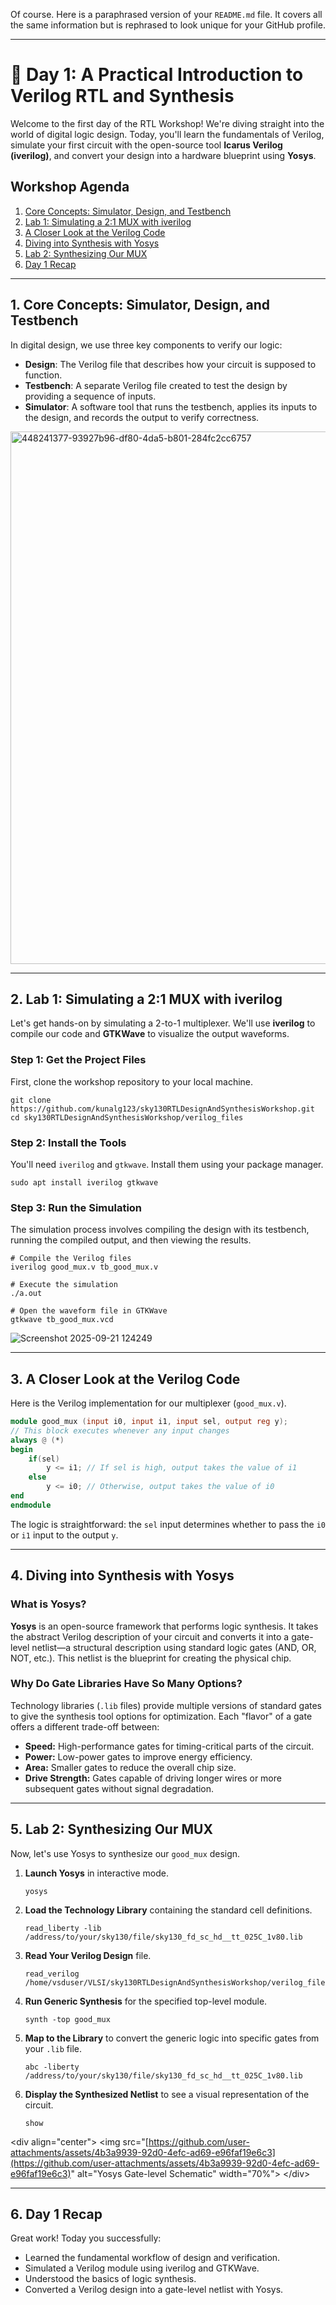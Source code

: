 Of course. Here is a paraphrased version of your `README.md` file. It covers all the same information but is rephrased to look unique for your GitHub profile.

-----

# 🚀 Day 1: A Practical Introduction to Verilog RTL and Synthesis

Welcome to the first day of the RTL Workshop\! We're diving straight into the world of digital logic design. Today, you'll learn the fundamentals of Verilog, simulate your first circuit with the open-source tool **Icarus Verilog (iverilog)**, and convert your design into a hardware blueprint using **Yosys**.

## Workshop Agenda

1.  [Core Concepts: Simulator, Design, and Testbench](https://www.google.com/search?q=%231-core-concepts-simulator-design-and-testbench)
2.  [Lab 1: Simulating a 2:1 MUX with iverilog](https://www.google.com/search?q=%232-lab-1-simulating-a-21-mux-with-iverilog)
3.  [A Closer Look at the Verilog Code](https://www.google.com/search?q=%233-a-closer-look-at-the-verilog-code)
4.  [Diving into Synthesis with Yosys](https://www.google.com/search?q=%234-diving-into-synthesis-with-yosys)
5.  [Lab 2: Synthesizing Our MUX](https://www.google.com/search?q=%235-lab-2-synthesizing-our-mux)
6.  [Day 1 Recap](https://www.google.com/search?q=%236-day-1-recap)

-----

## 1\. Core Concepts: Simulator, Design, and Testbench

In digital design, we use three key components to verify our logic:

  * **Design**: The Verilog file that describes how your circuit is supposed to function.
  * **Testbench**: A separate Verilog file created to test the design by providing a sequence of inputs.
  * **Simulator**: A software tool that runs the testbench, applies its inputs to the design, and records the output to verify correctness.
<img width="1515" height="852" alt="448241377-93927b96-df80-4da5-b801-284fc2cc6757" src="https://github.com/user-attachments/assets/20c8a133-e143-4efa-bcd2-24e5f9a00337" />


-----

## 2\. Lab 1: Simulating a 2:1 MUX with iverilog

Let's get hands-on by simulating a 2-to-1 multiplexer. We'll use **iverilog** to compile our code and **GTKWave** to visualize the output waveforms.

### **Step 1: Get the Project Files**

First, clone the workshop repository to your local machine.

```shell
git clone https://github.com/kunalg123/sky130RTLDesignAndSynthesisWorkshop.git
cd sky130RTLDesignAndSynthesisWorkshop/verilog_files
```

### **Step 2: Install the Tools**

You'll need `iverilog` and `gtkwave`. Install them using your package manager.

```shell
sudo apt install iverilog gtkwave
```

### **Step 3: Run the Simulation**

The simulation process involves compiling the design with its testbench, running the compiled output, and then viewing the results.

```shell
# Compile the Verilog files
iverilog good_mux.v tb_good_mux.v

# Execute the simulation
./a.out

# Open the waveform file in GTKWave
gtkwave tb_good_mux.vcd
```
![Screenshot 2025-09-21 124249](https://github.com/user-attachments/assets/65097ac7-c4af-4525-8856-3c2dedb67a84)



-----

## 3\. A Closer Look at the Verilog Code

Here is the Verilog implementation for our multiplexer (`good_mux.v`).

```verilog
module good_mux (input i0, input i1, input sel, output reg y);
// This block executes whenever any input changes
always @ (*)
begin
    if(sel)
        y <= i1; // If sel is high, output takes the value of i1
    else 
        y <= i0; // Otherwise, output takes the value of i0
end
endmodule
```

The logic is straightforward: the `sel` input determines whether to pass the `i0` or `i1` input to the output `y`.

-----

## 4\. Diving into Synthesis with Yosys

### **What is Yosys?**

**Yosys** is an open-source framework that performs logic synthesis. It takes the abstract Verilog description of your circuit and converts it into a gate-level netlist—a structural description using standard logic gates (AND, OR, NOT, etc.). This netlist is the blueprint for creating the physical chip.

### **Why Do Gate Libraries Have So Many Options?**

Technology libraries (`.lib` files) provide multiple versions of standard gates to give the synthesis tool options for optimization. Each "flavor" of a gate offers a different trade-off between:

  * **Speed:** High-performance gates for timing-critical parts of the circuit.
  * **Power:** Low-power gates to improve energy efficiency.
  * **Area:** Smaller gates to reduce the overall chip size.
  * **Drive Strength:** Gates capable of driving longer wires or more subsequent gates without signal degradation.

-----

## 5\. Lab 2: Synthesizing Our MUX

Now, let's use Yosys to synthesize our `good_mux` design.

1.  **Launch Yosys** in interactive mode.
    ```shell
    yosys
    ```
2.  **Load the Technology Library** containing the standard cell definitions.
    ```shell
    read_liberty -lib /address/to/your/sky130/file/sky130_fd_sc_hd__tt_025C_1v80.lib
    ```
3.  **Read Your Verilog Design** file.
    ```shell
    read_verilog /home/vsduser/VLSI/sky130RTLDesignAndSynthesisWorkshop/verilog_files/good_mux.v
    ```
4.  **Run Generic Synthesis** for the specified top-level module.
    ```shell
    synth -top good_mux
    ```
5.  **Map to the Library** to convert the generic logic into specific gates from your `.lib` file.
    ```shell
    abc -liberty /address/to/your/sky130/file/sky130_fd_sc_hd__tt_025C_1v80.lib
    ```
6.  **Display the Synthesized Netlist** to see a visual representation of the circuit.
    ```shell
    show
    ```

\<div align="center"\>
\<img src="[https://github.com/user-attachments/assets/4b3a9939-92d0-4efc-ad69-e96faf19e6c3](https://github.com/user-attachments/assets/4b3a9939-92d0-4efc-ad69-e96faf19e6c3)" alt="Yosys Gate-level Schematic" width="70%"\>
\</div\>

-----

## 6\. Day 1 Recap

Great work\! Today you successfully:

  * Learned the fundamental workflow of design and verification.
  * Simulated a Verilog module using iverilog and GTKWave.
  * Understood the basics of logic synthesis.
  * Converted a Verilog design into a gate-level netlist with Yosys.
